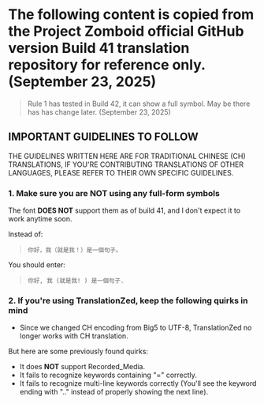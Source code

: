 # The following content is copied from the Project Zomboid official GitHub version Build 41 translation repository for reference only. (September 23, 2025)

> Rule 1 has tested in Build 42, it can show a full symbol. May be there has has change later. (September 23, 2025)

## IMPORTANT GUIDELINES TO FOLLOW

THE GUIDELINES WRITTEN HERE ARE FOR TRADITIONAL CHINESE (CH) TRANSLATIONS, IF YOU'RE CONTRIBUTING TRANSLATIONS OF OTHER LANGUAGES, PLEASE REFER TO THEIR OWN SPECIFIC GUIDELINES.

### 1. Make sure you are **NOT** using any full-form symbols

The font **DOES NOT** support them as of build 41, and I don't expect it to work anytime soon.

Instead of:

> `你好，我（就是我！）是一個句子。`

You should enter:

> `你好, 我 (就是我! ) 是一個句子. `

### 2. If you're using TranslationZed, keep the following quirks in mind

- Since we changed CH encoding from Big5 to UTF-8, TranslationZed no longer works with CH translation.

But here are some previously found quirks:

- It does **NOT** support Recorded_Media.
- It fails to recognize keywords containing "=" correctly.
- It fails to recognize multi-line keywords correctly (You'll see the keyword ending with ".." instead of properly showing the next line).
